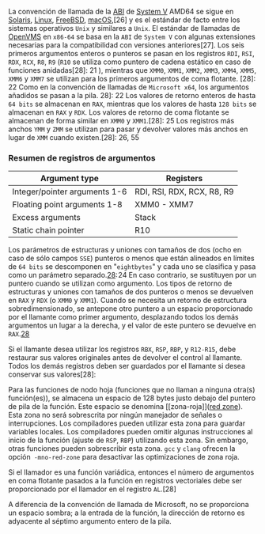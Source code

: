 La convención de llamada de la [ABI](https://en.wikipedia.org/wiki/Application_binary_interface) de [System V](https://en.wikipedia.org/wiki/UNIX_System_V "UNIX System V") AMD64 se sigue en [Solaris](https://en.wikipedia.org/wiki/Oracle_Solaris), [Linux](https://en.wikipedia.org/wiki/Linux "Linux"), [FreeBSD](https://en.wikipedia.org/wiki/FreeBSD "FreeBSD"), [macOS](https://en.wikipedia.org/wiki/MacOS "MacOS"),[26] y es el estándar de facto entre los sistemas operativos ``Unix`` y similares a ``Unix``. El estándar de llamadas de [OpenVMS](https://en.wikipedia.org/wiki/OpenVMS) en ``x86-64`` se basa en la ``ABI`` de ``System V`` con algunas extensiones necesarias para la compatibilidad con versiones anteriores[27]. Los seis primeros argumentos enteros o punteros se pasan en los registros ``RDI``, ``RSI``, ``RDX``, ``RCX``, ``R8``, ``R9`` (``R10`` se utiliza como puntero de cadena estático en caso de funciones anidadas[28]: 21 ), mientras que ``XMM0``, ``XMM1``, ``XMM2``, ``XMM3``, ``XMM4``, ``XMM5``, ``XMM6`` y ``XMM7`` se utilizan para los primeros argumentos de coma flotante. [28]: 22 Como en la convención de llamadas de ``Microsoft x64``, los argumentos añadidos se pasan a la pila. 28]: 22 Los valores de retorno enteros de hasta ``64 bits`` se almacenan en ``RAX``, mientras que los valores de hasta ``128 bits`` se almacenan en ``RAX`` y ``RDX``. Los valores de retorno de coma flotante se almacenan de forma similar en ``XMM0`` y ``XMM1``.[28]: 25 Los registros más anchos ``YMM`` y ``ZMM`` se utilizan para pasar y devolver valores más anchos en lugar de ``XMM`` cuando existen.[28]: 26, 55 

### Resumen de registros de argumentos

| Argument type                 | Registers                  |
| ----------------------------- | -------------------------- |
| Integer/pointer arguments 1-6 | RDI, RSI, RDX, RCX, R8, R9 |
| Floating point arguments 1-8  | XMM0 - XMM7                |
| Excess arguments              | Stack                      |
| Static chain pointer          | R10                        |

Los parámetros de estructuras y uniones con tamaños de dos (ocho en caso de sólo campos ``SSE``) punteros o menos que están alineados en límites de ``64 bits`` se descomponen en "``eightbytes``" y cada uno se clasifica y pasa como un parámetro separado.[28](https://en.wikipedia.org/wiki/X86_calling_conventions#cite_note-AMD-28): 24 En caso contrario, se sustituyen por un puntero cuando se utilizan como argumento. Los tipos de retorno de estructuras y uniones con tamaños de dos punteros o menos se devuelven en ``RAX`` y ``RDX`` (o ``XMM0`` y ``XMM1``). Cuando se necesita un retorno de estructura sobredimensionado, se antepone otro puntero a un espacio proporcionado por el llamante como primer argumento, desplazando todos los demás argumentos un lugar a la derecha, y el valor de este puntero se devuelve en ``RAX``.[28](https://en.wikipedia.org/wiki/X86_calling_conventions#cite_note-AMD-28)

Si el llamante desea utilizar los registros ``RBX``, ``RSP``, ``RBP``, y ``R12-R15``, debe restaurar sus valores originales antes de devolver el control al llamante. Todos los demás registros deben ser guardados por el llamante si desea conservar sus valores[28]:

Para las funciones de nodo hoja (funciones que no llaman a ninguna otra(s) función(es)), se almacena un espacio de 128 bytes justo debajo del puntero de pila de la función. Este espacio se denomina [[zona-roja]]([red zone](https://en.wikipedia.org/wiki/Red_zone_(computing))). Esta zona no será sobrescrita por ningún manejador de señales o interrupciones. Los compiladores pueden utilizar esta zona para guardar variables locales. Los compiladores pueden omitir algunas instrucciones al inicio de la función (ajuste de ``RSP``, ``RBP``) utilizando esta zona. Sin embargo, otras funciones pueden sobrescribir esta zona. ``gcc`` y ``clang`` ofrecen la opción`` -mno-red-zone`` para desactivar las optimizaciones de zona roja.

Si el llamador es una función variádica, entonces el número de argumentos en coma flotante pasados a la función en registros vectoriales debe ser proporcionado por el llamador en el registro ``AL``.[28]

A diferencia de la convención de llamada de Microsoft, no se proporciona un espacio sombra; a la entrada de la función, la dirección de retorno es adyacente al séptimo argumento entero de la pila.
